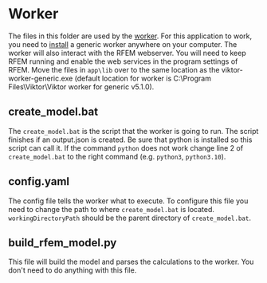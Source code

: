# Worker

The files in this folder are used by the [worker](https://docs.viktor.ai/docs/guides/integrations/#worker). For this application to work, you need to [install](https://docs.viktor.ai/docs/worker/) a generic worker anywhere on your computer. The worker will also interact with the RFEM webserver. You will need to keep RFEM running and enable the web services in the program settings of RFEM. Move the files in `app\lib` over to the same location as the viktor-worker-generic.exe (default location for worker is C:\Program Files\Viktor\Viktor worker for generic v5.1.0).

## create_model.bat

The `create_model.bat` is the script that the worker is going to run. The script finishes if an output.json is created. Be sure that python is installed so this script can call it. If the command `python` does not work change line 2 of `create_model.bat` to the right command (e.g. `python3`, `python3.10`).

## config.yaml

The config file tells the worker what to execute. To configure this file you need to change the path to where `create_model.bat` is located. `workingDirectoryPath` should be the parent directory of `create_model.bat`.

## build_rfem_model.py

This file will build the model and parses the calculations to the worker. You don't need to do anything with this file.
